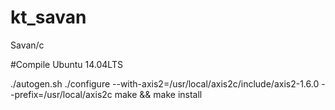 # kt_savan
Savan/c


#Compile Ubuntu 14.04LTS

./autogen.sh
./configure --with-axis2=/usr/local/axis2c/include/axis2-1.6.0 --prefix=/usr/local/axis2c
make && make install
